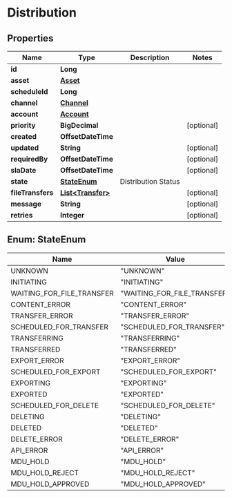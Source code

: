 

# Distribution


## Properties

| Name | Type | Description | Notes |
|------------ | ------------- | ------------- | -------------|
|**id** | **Long** |  |  |
|**asset** | [**Asset**](Asset.md) |  |  |
|**scheduleId** | **Long** |  |  |
|**channel** | [**Channel**](Channel.md) |  |  |
|**account** | [**Account**](Account.md) |  |  |
|**priority** | **BigDecimal** |  |  [optional] |
|**created** | **OffsetDateTime** |  |  |
|**updated** | **String** |  |  [optional] |
|**requiredBy** | **OffsetDateTime** |  |  [optional] |
|**slaDate** | **OffsetDateTime** |  |  [optional] |
|**state** | [**StateEnum**](#StateEnum) | Distribution Status |  |
|**fileTransfers** | [**List&lt;Transfer&gt;**](Transfer.md) |  |  [optional] |
|**message** | **String** |  |  [optional] |
|**retries** | **Integer** |  |  [optional] |



## Enum: StateEnum

| Name | Value |
|---- | -----|
| UNKNOWN | &quot;UNKNOWN&quot; |
| INITIATING | &quot;INITIATING&quot; |
| WAITING_FOR_FILE_TRANSFER | &quot;WAITING_FOR_FILE_TRANSFER&quot; |
| CONTENT_ERROR | &quot;CONTENT_ERROR&quot; |
| TRANSFER_ERROR | &quot;TRANSFER_ERROR&quot; |
| SCHEDULED_FOR_TRANSFER | &quot;SCHEDULED_FOR_TRANSFER&quot; |
| TRANSFERRING | &quot;TRANSFERRING&quot; |
| TRANSFERRED | &quot;TRANSFERRED&quot; |
| EXPORT_ERROR | &quot;EXPORT_ERROR&quot; |
| SCHEDULED_FOR_EXPORT | &quot;SCHEDULED_FOR_EXPORT&quot; |
| EXPORTING | &quot;EXPORTING&quot; |
| EXPORTED | &quot;EXPORTED&quot; |
| SCHEDULED_FOR_DELETE | &quot;SCHEDULED_FOR_DELETE&quot; |
| DELETING | &quot;DELETING&quot; |
| DELETED | &quot;DELETED&quot; |
| DELETE_ERROR | &quot;DELETE_ERROR&quot; |
| API_ERROR | &quot;API_ERROR&quot; |
| MDU_HOLD | &quot;MDU_HOLD&quot; |
| MDU_HOLD_REJECT | &quot;MDU_HOLD_REJECT&quot; |
| MDU_HOLD_APPROVED | &quot;MDU_HOLD_APPROVED&quot; |



